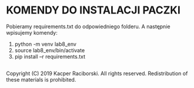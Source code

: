 KOMENDY DO INSTALACJI PACZKI
==============
Pobieramy requirements.txt do odpowiedniego folderu. A następnie wpisujemy komendy:
1. python -m venv lab8_env 
2. source lab8_env/bin/activate 
3. pip install –r requirements.txt
##
Copyright (C) 2019 Kacper Raciborski.
All rights reserved.
Redistribution of these materials is prohibited.
